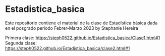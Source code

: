 # Estadistica_basica

Este repositorio contiene el material de la clase de Estadística básica dada en el posgrado período Febrer-Marzo 2023 by Stephanie Hereira

Primera clase: https://steph0522.github.io/Estadistica_basica/Clase1.html#1
Segunda clase: https://steph0522.github.io/Estadistica_basica/clase2.html#1
